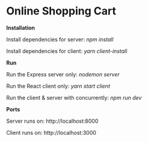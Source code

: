 <h1>Online Shopping Cart </h1>

<strong>Installation</strong>

Install dependencies for server: <em>npm install</em>

Install dependencies for client: <em>yarn client-install</em>

<strong>Run</strong>

Run the Express server only: <em>nodemon server</em>

Run the React client only: <em>yarn start client</em>

Run the client & server with concurrently: <em>npm run dev</em>

<strong>Ports</strong>

Server runs on: http://localhost:8000

Client runs on: http://localhost:3000
